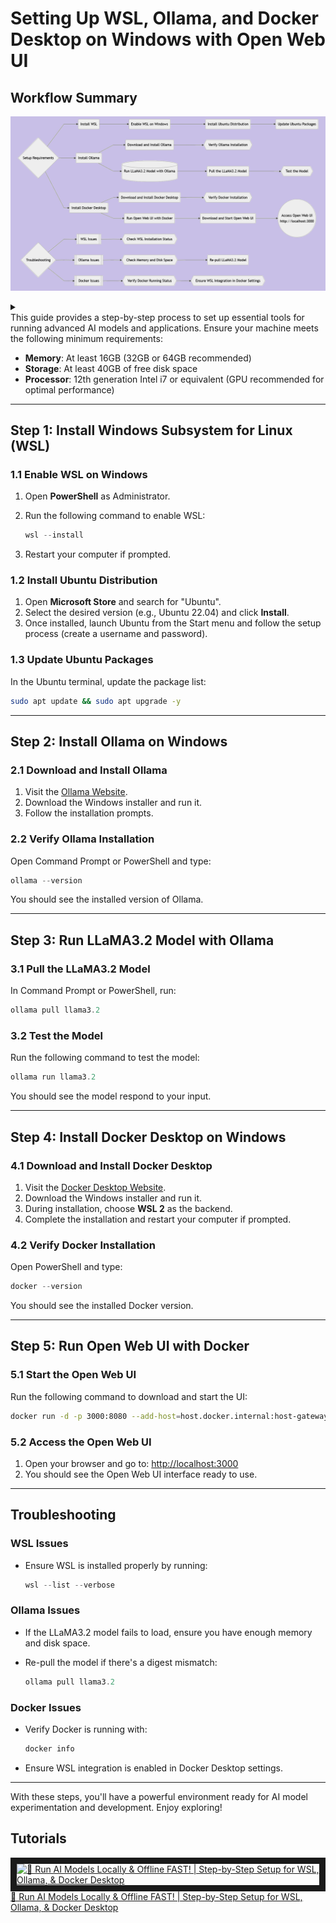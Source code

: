 
# Setting Up WSL, Ollama, and Docker Desktop on Windows with Open Web UI
##  Workflow Summary
![Alt text](wf.png)
<details>
<summary></summary>

```mermaid
graph LR
    A{Setup Requirements} --> B(Install WSL)
    B --> B1(Enable WSL on Windows)
    B1 --> B2(Install Ubuntu Distribution)
    B2 --> B3(Update Ubuntu Packages)
    A --> C(Install Ollama)
    C --> C1(Download and Install Ollama)
    C1 --> C2{{Verify Ollama Installation}}
    A --> D(Install Docker Desktop)
    D --> D1(Download and Install Docker Desktop)
    D1 --> D2{{Verify Docker Installation}}
    C --> E[(Run LLaMA3.2 Model with Ollama)]
    E --> E1(Pull the LLaMA3.2 Model)
    E1 --> E2{{Test the Model}}
    D --> F(Run Open Web UI with Docker)
    F --> F1(Download and Start Open Web UI)
    F1 --> F2((Access Open Web UI<br>http://localhost:3000))
    G{Troubleshooting} --> G1[[WSL Issues]]
    G1 --> G2{{Check WSL Installation Status}}
    G --> G3[[Ollama Issues]]
    G3 --> G4{{Check Memory and Disk Space}}
    G4 --> G5(Re-pull LLaMA3.2 Model)
    G --> G6[[Docker Issues]]
    G6 --> G7{{Verify Docker Running Status}}
    G7 --> G8{{Ensure WSL Integration in Docker Settings}}
```
</details>
This guide provides a step-by-step process to set up essential tools for running advanced AI models and applications. Ensure your machine meets the following minimum requirements:

-   **Memory**: At least 16GB (32GB or 64GB recommended)
-   **Storage**: At least 40GB of free disk space
-   **Processor**: 12th generation Intel i7 or equivalent (GPU recommended for optimal performance)

----------

## Step 1: Install Windows Subsystem for Linux (WSL)

### 1.1 Enable WSL on Windows

1.  Open **PowerShell** as Administrator.
2.  Run the following command to enable WSL:
    
    ```powershell
    wsl --install
    
    ```
    
3.  Restart your computer if prompted.

### 1.2 Install Ubuntu Distribution

1.  Open **Microsoft Store** and search for "Ubuntu".
2.  Select the desired version (e.g., Ubuntu 22.04) and click **Install**.
3.  Once installed, launch Ubuntu from the Start menu and follow the setup process (create a username and password).

### 1.3 Update Ubuntu Packages

In the Ubuntu terminal, update the package list:

```bash
sudo apt update && sudo apt upgrade -y

```

----------

## Step 2: Install Ollama on Windows

### 2.1 Download and Install Ollama

1.  Visit the [Ollama Website](https://ollama.ai/).
2.  Download the Windows installer and run it.
3.  Follow the installation prompts.

### 2.2 Verify Ollama Installation

Open Command Prompt or PowerShell and type:

```powershell
ollama --version

```

You should see the installed version of Ollama.

----------

## Step 3: Run LLaMA3.2 Model with Ollama

### 3.1 Pull the LLaMA3.2 Model

In Command Prompt or PowerShell, run:

```powershell
ollama pull llama3.2

```

### 3.2 Test the Model

Run the following command to test the model:

```powershell
ollama run llama3.2

```

You should see the model respond to your input.

----------

## Step 4: Install Docker Desktop on Windows

### 4.1 Download and Install Docker Desktop

1.  Visit the [Docker Desktop Website](https://www.docker.com/products/docker-desktop/).
2.  Download the Windows installer and run it.
3.  During installation, choose **WSL 2** as the backend.
4.  Complete the installation and restart your computer if prompted.

### 4.2 Verify Docker Installation

Open PowerShell and type:

```powershell
docker --version

```

You should see the installed Docker version.

----------

## Step 5: Run Open Web UI with Docker

### 5.1 Start the Open Web UI

Run the following command to download and start the UI:

```bash
docker run -d -p 3000:8080 --add-host=host.docker.internal:host-gateway -v open-webui:/app/backend/data --name open-webui --restart always ghcr.io/open-webui/open-webui:main

```

### 5.2 Access the Open Web UI

1.  Open your browser and go to: [http://localhost:3000](http://localhost:3000)
2.  You should see the Open Web UI interface ready to use.

----------

## Troubleshooting

### WSL Issues

-   Ensure WSL is installed properly by running:
    
    ```powershell
    wsl --list --verbose
    
    ```
    

### Ollama Issues

-   If the LLaMA3.2 model fails to load, ensure you have enough memory and disk space.
-   Re-pull the model if there's a digest mismatch:
    
    ```powershell
    ollama pull llama3.2
    
    ```
    

### Docker Issues

-   Verify Docker is running with:
    
    ```powershell
    docker info
    
    ```
    
-   Ensure WSL integration is enabled in Docker Desktop settings.

----------

With these steps, you'll have a powerful environment ready for AI model experimentation and development. Enjoy exploring!

## Tutorials
<a  href="http://www.youtube.com/watch?feature=player_embedded&v=GwbifpKRAIU"  target="_blank"><img  src="http://img.youtube.com/vi/GwbifpKRAIU/0.jpg"  alt="🚀 Run AI Models Locally & Offline FAST! | Step-by-Step Setup for WSL, Ollama, & Docker Desktop"  width="240"  height="180"  border="10"  />🚀 Run AI Models Locally & Offline FAST! | Step-by-Step Setup for WSL, Ollama, & Docker Desktop</a>